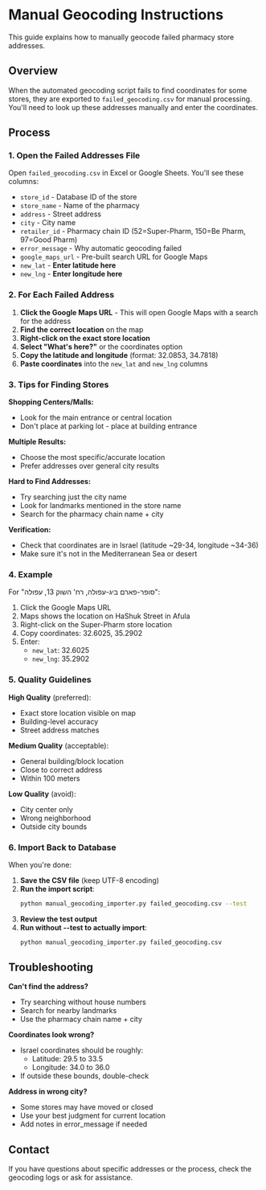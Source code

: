 # Manual Geocoding Instructions

This guide explains how to manually geocode failed pharmacy store addresses.

## Overview

When the automated geocoding script fails to find coordinates for some stores, they are exported to `failed_geocoding.csv` for manual processing. You'll need to look up these addresses manually and enter the coordinates.

## Process

### 1. Open the Failed Addresses File

Open `failed_geocoding.csv` in Excel or Google Sheets. You'll see these columns:
- `store_id` - Database ID of the store
- `store_name` - Name of the pharmacy
- `address` - Street address 
- `city` - City name
- `retailer_id` - Pharmacy chain ID (52=Super-Pharm, 150=Be Pharm, 97=Good Pharm)
- `error_message` - Why automatic geocoding failed
- `google_maps_url` - Pre-built search URL for Google Maps
- `new_lat` - **Enter latitude here**
- `new_lng` - **Enter longitude here**

### 2. For Each Failed Address

1. **Click the Google Maps URL** - This will open Google Maps with a search for the address
2. **Find the correct location** on the map
3. **Right-click on the exact store location** 
4. **Select "What's here?"** or the coordinates option
5. **Copy the latitude and longitude** (format: 32.0853, 34.7818)
6. **Paste coordinates** into the `new_lat` and `new_lng` columns

### 3. Tips for Finding Stores

**Shopping Centers/Malls:**
- Look for the main entrance or central location
- Don't place at parking lot - place at building entrance

**Multiple Results:**
- Choose the most specific/accurate location
- Prefer addresses over general city results

**Hard to Find Addresses:**
- Try searching just the city name
- Look for landmarks mentioned in the store name
- Search for the pharmacy chain name + city

**Verification:**
- Check that coordinates are in Israel (latitude ~29-34, longitude ~34-36)
- Make sure it's not in the Mediterranean Sea or desert

### 4. Example

For "סופר-פארם ביג-עפולה, רח' השוק 13, עפולה":

1. Click the Google Maps URL
2. Maps shows the location on HaShuk Street in Afula
3. Right-click on the Super-Pharm store location
4. Copy coordinates: 32.6025, 35.2902
5. Enter:
   - `new_lat`: 32.6025
   - `new_lng`: 35.2902

### 5. Quality Guidelines

**High Quality** (preferred):
- Exact store location visible on map
- Building-level accuracy
- Street address matches

**Medium Quality** (acceptable):
- General building/block location
- Close to correct address
- Within 100 meters

**Low Quality** (avoid):
- City center only
- Wrong neighborhood
- Outside city bounds

### 6. Import Back to Database

When you're done:

1. **Save the CSV file** (keep UTF-8 encoding)
2. **Run the import script**:
   ```bash
   python manual_geocoding_importer.py failed_geocoding.csv --test
   ```
3. **Review the test output**
4. **Run without --test to actually import**:
   ```bash
   python manual_geocoding_importer.py failed_geocoding.csv
   ```

## Troubleshooting

**Can't find the address?**
- Try searching without house numbers
- Search for nearby landmarks
- Use the pharmacy chain name + city

**Coordinates look wrong?**
- Israel coordinates should be roughly:
  - Latitude: 29.5 to 33.5
  - Longitude: 34.0 to 36.0
- If outside these bounds, double-check

**Address in wrong city?**
- Some stores may have moved or closed
- Use your best judgment for current location
- Add notes in error_message if needed

## Contact

If you have questions about specific addresses or the process, check the geocoding logs or ask for assistance.
